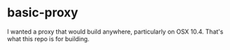 # basic-proxy

I wanted a proxy that would build anywhere, particularly on OSX 10.4. That's what this repo is for building.
